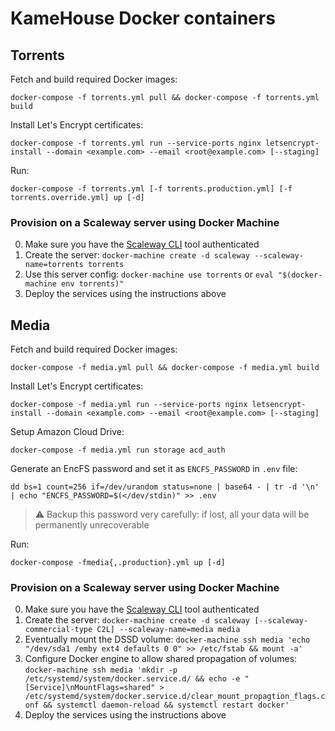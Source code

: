 # KameHouse Docker containers

## Torrents

Fetch and build required Docker images:
```
docker-compose -f torrents.yml pull && docker-compose -f torrents.yml build
```

Install Let's Encrypt certificates:
```
docker-compose -f torrents.yml run --service-ports nginx letsencrypt-install --domain <example.com> --email <root@example.com> [--staging]
```

Run:
```
docker-compose -f torrents.yml [-f torrents.production.yml] [-f torrents.override.yml] up [-d]
```

### Provision on a Scaleway server using Docker Machine

0. Make sure you have the [Scaleway CLI](https://github.com/scaleway/scaleway-cli) tool authenticated
1. Create the server: `docker-machine create -d scaleway --scaleway-name=torrents torrents`
2. Use this server config: `docker-machine use torrents` or `eval "$(docker-machine env torrents)"`
3. Deploy the services using the instructions above


## Media

Fetch and build required Docker images:
```
docker-compose -f media.yml pull && docker-compose -f media.yml build
```

Install Let's Encrypt certificates:
```
docker-compose -f media.yml run --service-ports nginx letsencrypt-install --domain <example.com> --email <root@example.com> [--staging]
```

Setup Amazon Cloud Drive:
```
docker-compose -f media.yml run storage acd_auth
```

Generate an EncFS password and set it as `ENCFS_PASSWORD` in `.env` file:
```
dd bs=1 count=256 if=/dev/urandom status=none | base64 - | tr -d '\n' | echo "ENCFS_PASSWORD=$(</dev/stdin)" >> .env
```

> :warning: Backup this password very carefully: if lost, all your data will be permanently unrecoverable

Run:
```
docker-compose -fmedia{,.production}.yml up [-d]
```

### Provision on a Scaleway server using Docker Machine

0. Make sure you have the [Scaleway CLI](https://github.com/scaleway/scaleway-cli) tool authenticated
1. Create the server: `docker-machine create -d scaleway [--scaleway-commercial-type C2L] --scaleway-name=media media`
2. Eventually mount the DSSD volume: `docker-machine ssh media 'echo "/dev/sda1 /emby ext4 defaults 0 0" >> /etc/fstab && mount -a'`
3. Configure Docker engine to allow shared propagation of volumes: `docker-machine ssh media 'mkdir -p /etc/systemd/system/docker.service.d/ && echo -e "[Service]\nMountFlags=shared" > /etc/systemd/system/docker.service.d/clear_mount_propagtion_flags.conf && systemctl daemon-reload && systemctl restart docker'`
4. Deploy the services using the instructions above
